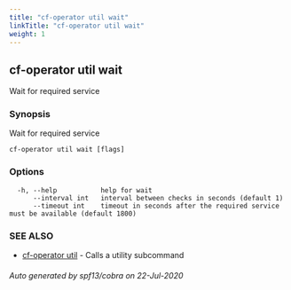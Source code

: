 ```yaml
---
title: "cf-operator util wait"
linkTitle: "cf-operator util wait"
weight: 1
---
```

## cf-operator util wait

Wait for required service

### Synopsis

Wait for required service

```
cf-operator util wait [flags]
```

### Options

```
  -h, --help           help for wait
      --interval int   interval between checks in seconds (default 1)
      --timeout int    timeout in seconds after the required service must be available (default 1800)
```

### SEE ALSO

* [cf-operator util](../cf-operator_util)	 - Calls a utility subcommand

###### Auto generated by spf13/cobra on 22-Jul-2020
